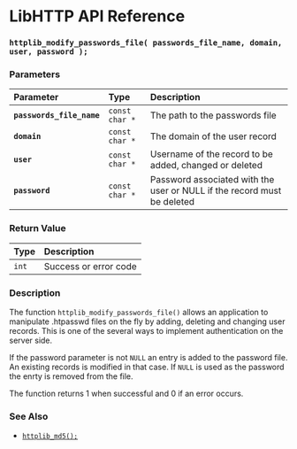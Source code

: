 # LibHTTP API Reference

### `httplib_modify_passwords_file( passwords_file_name, domain, user, password );`

### Parameters

| Parameter | Type | Description |
| :--- | :--- | :--- |
|**`passwords_file_name`**|`const char *`|The path to the passwords file|
|**`domain`**|`const char *`|The domain of the user record|
|**`user`**|`const char *`|Username of the record to be added, changed or deleted|
|**`password`**|`const char *`|Password associated with the user or NULL if the record must be deleted|

### Return Value

| Type | Description |
| :--- | :--- |
|`int`|Success or error code|

### Description

The function `httplib_modify_passwords_file()` allows an application to manipulate .htpasswd files on the fly by adding, deleting and changing user records. This is one of the several ways to implement authentication on the server side.

If the password parameter is not `NULL` an entry is added to the password file. An existing records is modified in that case. If `NULL` is used as the password the enrty is removed from the file.

The function returns 1 when successful and 0 if an error occurs.

### See Also

* [`httplib_md5();`](httplib_md5.md)
